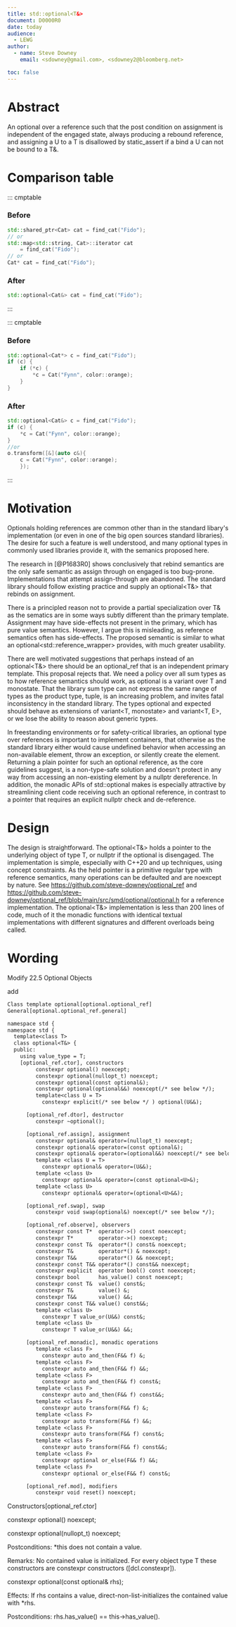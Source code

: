 ```yaml
---
title: std::optional<T&>
document: D0000R0
date: today
audience:
  - LEWG
author:
  - name: Steve Downey
    email: <sdowney@gmail.com>, <sdowney2@bloomberg.net>

toc: false
---
```


# Abstract
An optional over a reference such that the post condition on assignment is independent of the engaged state, always producing a rebound reference, and assigning a U to a T is disallowed by static_assert if a bind a U can not be bound to a T&.

# Comparison table

<!-- these examples need better motivation or context. I had a hard time trying to figure out what is said here -->

::: cmptable

### Before
```c++
std::shared_ptr<Cat> cat = find_cat("Fido");
// or
std::map<std::string, Cat>::iterator cat
    = find_cat("Fido");
// or
Cat* cat = find_cat("Fido");
```
### After
```c++
std::optional<Cat&> cat = find_cat("Fido");
```

:::

::: cmptable

### Before
```c++
std::optional<Cat*> c = find_cat("Fido");
if (c) {
    if (*c) {
        *c = Cat("Fynn", color::orange);
    }
}
```
### After
```c++
std::optional<Cat&> c = find_cat("Fido");
if (c) {
    *c = Cat("Fynn", color::orange);
}
//or
o.transform([&](auto c&){
    c = Cat("Fynn", color::orange);
    });
````
:::

# Motivation
Optionals holding references are common other than in the standard libary's implementation (or even in one of the big open sources standard libraries).  The desire for such a feature is well understood, and many optional types in commonly used libraries provide it, with the semanics proposed here.

The research in [@P1683R0] shows conclusively that rebind semantics are the only safe semantic as assign through on engaged is too bug-prone. Implementations that attempt assign-through are abandoned. The standard library should follow existing practice and supply an optional<T&> that rebinds on assignment.

There is a principled reason not to provide a partial specialization over T& as the sematics are in some ways subtly different than the primary template. Assignment may have side-effects not present in the primary, which has pure value semantics. However, I argue this is misleading, as reference semantics often has side-effects. The proposed semantic is similar to what an optional<std::reference_wrapper<T>> provides, with much greater usability.

There are well motivated suggestions that perhaps instead of an optional<T&> there should be an optional_ref<T> that is an independent primary template. This proposal rejects that. We need a policy over all sum types as to how reference semantics should work, as optional is a variant over T and monostate. That the library sum type can not express the same range of types as the product type, tuple, is an increasing problem, and invites fatal inconsistency in the standard library. The types optional and expected should behave as extensions of variant<T, monostate> and variant<T, E>, or we lose the ability to reason about generic types.

In freestanding environments or for safety-critical libraries, an optional type over references is important to implement containers, that otherwise as the standard library either would cause undefined behavior when accessing an non-available element, throw an exception, or silently create the element. Returning a plain pointer for such an optional reference, as the core guidelines suggest, is a non-type-safe solution and doesn't protect in any way from accessing an non-existing element by a nullptr dereference. In addition, the monadic APIs of std::optional makes is especially attractive by streamlining client code receiving such an optional reference, in contrast to a pointer that requires an explicit nullptr check and de-reference.

# Design

The design is straightforward. The optional<T&> holds a pointer to the underlying object of type T, or nullptr if the optional is disengaged. The implementation is simple, especially with C++20 and up techniques, using concept constraints. As the held pointer is a primitive regular type with reference semantics, many operations can be defaulted and are noexcept by nature. See https://github.com/steve-downey/optional_ref and https://github.com/steve-downey/optional_ref/blob/main/src/smd/optional/optional.h for a reference implementation. The optional<T&> implementation is less than 200 lines of code, much of it the monadic functions with identical textual implementations with different signatures and different overloads being called.

# Wording
Modify 22.5 Optional Objects

add
```txt
Class template optional[optional.optional_ref]
General[optional.optional_ref.general]

namespace std {
namespace std {
  template<class T>
  class optional<T&> {
  public:
    using value_type = T;
    [optional_ref.ctor], constructors
         constexpr optional() noexcept;
         constexpr optional(nullopt_t) noexcept;
         constexpr optional(const optional&);
         constexpr optional(optional&&) noexcept(/* see below */);
         template<class U = T>
           constexpr explicit(/* see below */ ) optional(U&&);

      [optional_ref.dtor], destructor
         constexpr ~optional();

      [optional_ref.assign], assignment
         constexpr optional& operator=(nullopt_t) noexcept;
         constexpr optional& operator=(const optional&);
         constexpr optional& operator=(optional&&) noexcept(/* see below */);
         template <class U = T>
           constexpr optional& operator=(U&&);
         template <class U>
           constexpr optional& operator=(const optional<U>&);
         template <class U>
           constexpr optional& operator=(optional<U>&&);

      [optional_ref.swap], swap
         constexpr void swap(optional&) noexcept(/* see below */);

      [optional_ref.observe], observers
         constexpr const T*  operator->() const noexcept;
         constexpr T*        operator->() noexcept;
         constexpr const T&  operator*() const& noexcept;
         constexpr T&        operator*() & noexcept;
         constexpr T&&       operator*() && noexcept;
         constexpr const T&& operator*() const&& noexcept;
         constexpr explicit  operator bool() const noexcept;
         constexpr bool      has_value() const noexcept;
         constexpr const T&  value() const&;
         constexpr T&        value() &;
         constexpr T&&       value() &&;
         constexpr const T&& value() const&&;
         template <class U>
           constexpr T value_or(U&&) const&;
         template <class U>
           constexpr T value_or(U&&) &&;

      [optional_ref.monadic], monadic operations
         template <class F>
           constexpr auto and_then(F&& f) &;
         template <class F>
           constexpr auto and_then(F&& f) &&;
         template <class F>
           constexpr auto and_then(F&& f) const&;
         template <class F>
           constexpr auto and_then(F&& f) const&&;
         template <class F>
           constexpr auto transform(F&& f) &;
         template <class F>
           constexpr auto transform(F&& f) &&;
         template <class F>
           constexpr auto transform(F&& f) const&;
         template <class F>
           constexpr auto transform(F&& f) const&&;
         template <class F>
           constexpr optional or_else(F&& f) &&;
         template <class F>
           constexpr optional or_else(F&& f) const&;

      [optional_ref.mod], modifiers
         constexpr void reset() noexcept;
```

Constructors[optional\_ref.ctor]

constexpr optional() noexcept;

constexpr optional(nullopt\_t) noexcept;

Postconditions: *this does not contain a value.

Remarks: No contained value is initialized. For every object type T these constructors are constexpr constructors ([dcl.constexpr]).

constexpr optional(const optional& rhs);

Effects: If rhs contains a value, direct-non-list-initializes the contained value with *rhs.

Postconditions: rhs.has\_value() == this->has_value().
